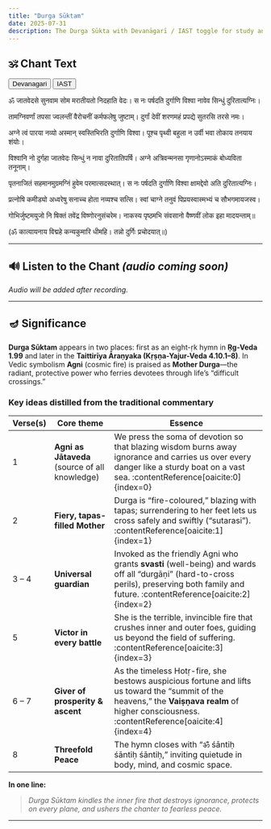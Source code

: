```yaml
---
title: "Durga Sūktam"
date: 2025-07-31
description: The Durga Sūkta with Devanāgarī / IAST toggle for study and chanting practice.
---
```



<!--more-->



## 🕉️ Chant Text

<div id="script-toggle" style="margin-bottom:1em">
  <button id="btn-deva" onclick="showDeva()">Devanagari</button>
  <button id="btn-iast" onclick="showIAST()">IAST</button>
</div>

<!-- Devanagari --------------------------------------------------------->
<div id="devanagari" style="display:block">

<p id="v1">ॐ जातवेदसे सुनवाम सोम मरातीयतो निदहाति वेदः।
स नः पर्षदति दुर्गाणि विश्वा नावेव सिन्धुं दुरितात्यग्निः।</p>

<p id="v2">तामग्निवर्णां तपसा ज्वलन्तीं वैरोचनीं कर्मफलेषु जुष्टाम्।
दुर्गां देवीं शरणमहं प्रपद्ये सुतरसि तरसे नमः।</p>

<p id="v3">अग्ने त्वं पारया नव्यो अस्मान् स्वस्तिभिरति दुर्गाणि विश्वा।
पूश्च पृथ्वी बहुला न उर्वी भवा तोकाय तनयाय शंयोः।</p>

<p id="v4">विश्वानि नो दुर्गहा जातवेदः सिन्धुं न नावा दुरितातिपर्षि।
अग्ने अत्रिवन्मनसा गृणानोऽस्माकं बोध्यविता तनूनाम्।</p>

<p id="v5">पृतनाजितं सहमानमुग्रमग्निं हुवेम परमात्सदस्थात्।
स नः पर्षदति दुर्गाणि विश्वा क्षामद्देवो अति दुरितात्यग्निः।</p>

<p id="v6">प्रत्नोषि कमीड्यो अध्वरेषु सनाच्च होता नव्यश्च सत्सि।
स्वां चाग्ने तनुवं पिप्रयस्वास्मभ्यं च सौभगमायजस्व।</p>

<p id="v7">गोभिर्जुष्टमयुजो नि षिक्तं तवेंद्र विष्णोरनुसंचरेम।
नाकस्य पृष्ठमभि संवसानो वैष्णवीं लोक इहा मादयन्ताम्॥</p>

<p id="v8">(ॐ कात्यायनाय विद्महे कन्यकुमारि धीमहि।
तन्नो दुर्गिः प्रचोदयात्॥)</p>

</div>

<!-- IAST --------------------------------------------------------------->
<div id="iast" style="display:none">

<p id="v1-roman">om jātavedase sunavāma soma marātīyato nidahāti vedaḥ|
sa naḥ parṣadati durgāṇi viśvā nāveva sindhuṃ duritātyagniḥ|</p>

<p id="v2-roman">tāmagnivarṇāṃ tapasā jvalantīṃ vairocanīṃ karmaphaleṣu juṣṭām|
durgāṃ devīṃ śaraṇamahaṃ prapadye sutarasi tarase namaḥ|</p>

<p id="v3-roman">agne tvaṃ pārayā navyo asmān svastibhirati durgāṇi viśvā|
pūśca pṛthvī bahulā na urvī bhavā tokāya tanayāya śaṃyoḥ|</p>

<p id="v4-roman">viśvāni no durgahā jātavedaḥ sindhuṃ na nāvā duritātiparṣi|
agne atrivanmanasā gṛṇāno'smākaṃ bodhyavitā tanūnām|</p>

<p id="v5-roman">pṛtanājitaṃ sahamānamugramagniṃ huvema paramātsadasthāt|
sa naḥ parṣadati durgāṇi viśvā kṣāmaddevo ati duritātyagniḥ|</p>

<p id="v6-roman">pratnoṣi kamīḍyo adhvareṣu sanācca hotā navyaśca satsi|
svāṃ cāgne tanuvaṃ piprayasvāsmabhyaṃ ca saubhagamāyajasva|</p>

<p id="v7-roman">gobhirjuṣṭamayujo ni ṣiktaṃ taveṃdra viṣṇoranusaṃcarema|
nākasya pṛṣṭhamabhi saṃvasāno vaiṣṇavīṃ loka ihā mādayantām||</p>

<p id="v8-roman">(om kātyāyanāya vidmahe kanyakumāri dhīmahi|
tanno durgiḥ pracodayāt||)</p>

</div>

---

## 🔊 Listen to the Chant *(audio coming soon)*

<!-- When you record, place the file here and change the src path -->
<!-- <audio controls>
  <source src="/learn-hindu-chanting/assets/audio/durga-suktam.mp3" type="audio/mpeg">
</audio> -->

*Audio will be added after recording.*

---

## 🪔 Significance  

**Durga Sūktam** appears in two places: first as an eight-ṛk hymn in **Ṛg-Veda 1.99** and later in the **Taittirīya Āraṇyaka (Kṛṣṇa-Yajur-Veda 4.10.1–8)**.  In Vedic symbolism **Agni** (cosmic fire) is praised as **Mother Durga**—the radiant, protective power who ferries devotees through life’s “difficult crossings.”   

### Key ideas distilled from the traditional commentary  

| Verse(s) | Core theme | Essence |
|----------|-----------|---------|
| 1 | **Agni as Jātaveda** (source of all knowledge) | We press the soma of devotion so that blazing wisdom burns away ignorance and carries us over every danger like a sturdy boat on a vast sea. :contentReference[oaicite:0]{index=0} |
| 2 | **Fiery, tapas-filled Mother** | Durga is “fire-coloured,” blazing with tapas; surrendering to her feet lets us cross safely and swiftly (“sutarasi”). :contentReference[oaicite:1]{index=1} |
| 3 – 4 | **Universal guardian** | Invoked as the friendly Agni who grants **svasti** (well-being) and wards off all “durgāṇi” (hard-to-cross perils), preserving both family and future. :contentReference[oaicite:2]{index=2} |
| 5 | **Victor in every battle** | She is the terrible, invincible fire that crushes inner and outer foes, guiding us beyond the field of suffering. :contentReference[oaicite:3]{index=3} |
| 6 – 7 | **Giver of prosperity & ascent** | As the timeless Hotṛ-fire, she bestows auspicious fortune and lifts us toward the “summit of the heavens,” the **Vaiṣṇava realm** of higher consciousness. :contentReference[oaicite:4]{index=4} |
| 8 | **Threefold Peace** | The hymn closes with “ॐ śāntiḥ śāntiḥ śāntiḥ,” inviting quietude in body, mind, and cosmic space. |

**In one line:**  
> *Durga Sūktam kindles the inner fire that destroys ignorance, protects on every plane, and ushers the chanter to fearless peace.*  

---

<script>
function showDeva(){
  document.getElementById('devanagari').style.display='block';
  document.getElementById('iast').style.display='none';
  document.getElementById('btn-deva').style.fontWeight='bold';
  document.getElementById('btn-iast').style.fontWeight='normal';
}
function showIAST(){
  document.getElementById('devanagari').style.display='none';
  document.getElementById('iast').style.display='block';
  document.getElementById('btn-deva').style.fontWeight='normal';
  document.getElementById('btn-iast').style.fontWeight='bold';
}
</script>
